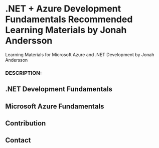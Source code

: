 # .NET + Azure Development Fundamentals Recommended Learning Materials by Jonah Andersson 


Learning Materials for Microsoft Azure and .NET Development by Jonah Andersson


### DESCRIPTION: 



## .NET Development Fundamentals 






## Microsoft Azure Fundamentals 




## Contribution 




## Contact 
